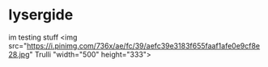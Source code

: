 # lysergide
im testing stuff
<img src="https://i.pinimg.com/736x/ae/fc/39/aefc39e3183f655faaf1afe0e9cf8e28.jpg" Trulli "width="500" height="333">
